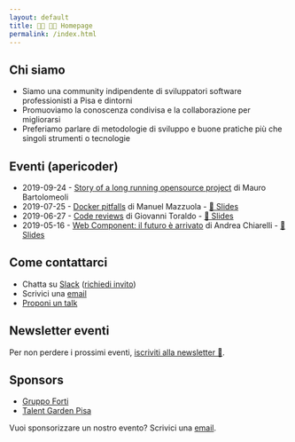 ```yaml
---
layout: default
title: 👩‍💻 👨‍💻 Homepage
permalink: /index.html
---
```


## Chi siamo

* Siamo una community indipendente di sviluppatori software professionisti a
  Pisa e dintorni
* Promuoviamo la conoscenza condivisa e la collaborazione per migliorarsi
* Preferiamo parlare di metodologie di sviluppo e buone pratiche più che singoli
  strumenti o tecnologie

## Eventi (apericoder)

* 2019-09-24 - [Story of a long running opensource project](https://www.eventbrite.it/e/biglietti-story-of-a-long-running-opensource-project-apericoder-71802028801)
  di Mauro Bartolomeoli
* 2019-07-25 - [Docker pitfalls](https://www.eventbrite.it/e/biglietti-docker-pitfalls-apericoder-65511932955)
  di Manuel Mazzuola - [💾 Slides](https://speakerdeck.com/of/docker-pitfalls)
* 2019-06-27 - [Code reviews](https://www.eventbrite.it/e/biglietti-code-reviews-apericoder-62586522975)
  di Giovanni Toraldo - [💾 Slides](https://speakerdeck.com/gionn/about-code-review-and-bugs)
* 2019-05-16 - [Web Component: il futuro è arrivato](https://www.eventbrite.it/e/biglietti-web-component-il-futuro-e-arrivato-apericoder-60531057021) di Andrea Chiarelli - [💾 Slides](/slides/2019-05-17-web-components.pdf)

## Come contattarci

* Chatta su [Slack](https://montacchiello.slack.com) ([richiedi invito](https://montacchiello-invites.herokuapp.com/))
* Scrivici una [email](mailto:info@montacchiello.dev)
* [Proponi un talk](https://forms.gle/pZEhv3WJjmNcVdHL6)

## Newsletter eventi

Per non perdere i prossimi eventi, [iscriviti alla newsletter 📨](http://eepurl.com/gqRfon).

## Sponsors

* [Gruppo Forti](https://www.gruppoforti.it/)
* [Talent Garden Pisa](https://talentgarden.org/it/campus/italia/pisa/)

Vuoi sponsorizzare un nostro evento? Scrivici una [email](mailto:sponsors@montacchiello.dev).
